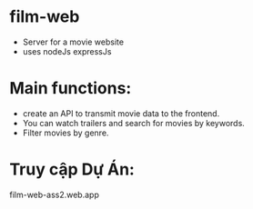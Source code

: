 # film-web
- Server for a movie website
- uses nodeJs expressJs
# Main functions:
- create an API to transmit movie data to the frontend.
- You can watch trailers and search for movies by keywords.
- Filter movies by genre.
# Truy cập Dự Án: 
film-web-ass2.web.app
